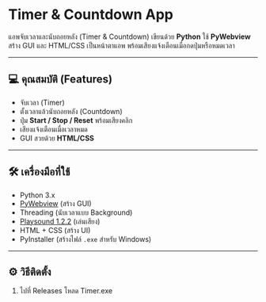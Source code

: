 # Timer & Countdown App

แอพจับเวลาและนับถอยหลัง (Timer & Countdown) เขียนด้วย **Python** ใช้ **PyWebview** สร้าง GUI และ HTML/CSS เป็นหน้าตาแอพ พร้อมเสียงแจ้งเตือนเมื่อกดปุ่มหรือหมดเวลา  

---

## 💻 คุณสมบัติ (Features)

- จับเวลา (Timer)  
- ตั้งเวลาแล้วนับถอยหลัง (Countdown)  
- ปุ่ม **Start / Stop / Reset** พร้อมเสียงคลิก  
- เสียงแจ้งเตือนเมื่อเวลาหมด  
- GUI สวยด้วย **HTML/CSS**  

---

## 🛠️ เครื่องมือที่ใช้

- Python 3.x  
- [PyWebview](https://pypi.org/project/pywebview/) (สร้าง GUI)  
- Threading (นับเวลาแบบ Background)  
- [Playsound 1.2.2](https://pypi.org/project/playsound/) (เล่นเสียง)  
- HTML + CSS (สร้าง UI)  
- PyInstaller (สร้างไฟล์ `.exe` สำหรับ Windows)  

---

## ⚙️ วิธีติดตั้ง

1. ไปที่ Releases โหลด Timer.exe

